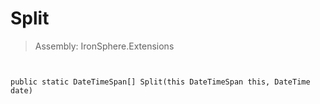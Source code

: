 ﻿

# Split

> Assembly: IronSphere.Extensions



```


public static DateTimeSpan[] Split(this DateTimeSpan this, DateTime date)
```